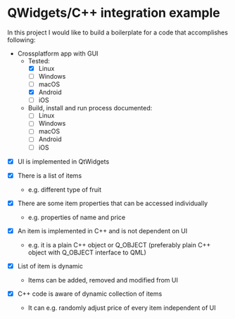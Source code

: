 # QWidgets/C++ integration example

In this project I would like to build a boilerplate for a code
that accomplishes following:

* Crossplatform app with GUI
    * Tested:
        * [x] Linux
        * [ ] Windows
        * [ ] macOS
        * [x] Android
        * [ ] iOS
    * Build, install and run process documented:
        * [ ] Linux
        * [ ] Windows
        * [ ] macOS
        * [ ] Android
        * [ ] iOS

* [x] UI is implemented in QtWidgets

* [x] There is a list of items
    * e.g. different type of fruit

* [x] There are some item properties that can be accessed individually 
    * e.g. properties of name and price

* [x] An item is implemented in C++ and is not dependent on UI
    * e.g. it is a plain C++ object or Q_OBJECT (preferably plain
      C++ object with Q_OBJECT interface to QML)

* [x] List of item is dynamic
    * Items can be added, removed and modified from UI

* [x] C++ code is aware of dynamic collection of items
    * It can e.g. randomly adjust price of every item independent of UI
